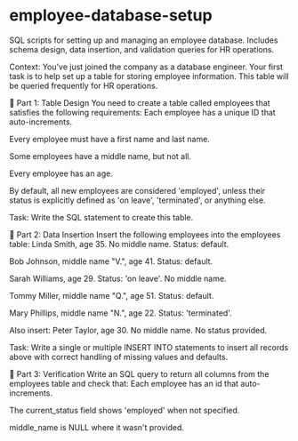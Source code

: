 # employee-database-setup
SQL scripts for setting up and managing an employee database. Includes schema design, data insertion, and validation queries for HR operations.



Context:
You’ve just joined the company as a database engineer. Your first task is to help set up a table for storing employee information. This table will be queried frequently for HR operations.

🔹 Part 1: Table Design
You need to create a table called employees that satisfies the following requirements:
Each employee has a unique ID that auto-increments.


Every employee must have a first name and last name.


Some employees have a middle name, but not all.


Every employee has an age.


By default, all new employees are considered 'employed', unless their status is explicitly defined as 'on leave', 'terminated', or anything else.

Task:
 Write the SQL statement to create this table.


🔹 Part 2: Data Insertion
Insert the following employees into the employees table:
Linda Smith, age 35. No middle name. Status: default.


Bob Johnson, middle name "V.", age 41. Status: default.


Sarah Williams, age 29. Status: 'on leave'. No middle name.


Tommy Miller, middle name "Q.", age 51. Status: default.


Mary Phillips, middle name "N.", age 22. Status: 'terminated'.


Also insert:
Peter Taylor, age 30. No middle name. No status provided.


Task:
 Write a single or multiple INSERT INTO statements to insert all records above with correct handling of missing values and defaults.


🔹 Part 3: Verification
Write an SQL query to return all columns from the employees table and check that:
Each employee has an id that auto-increments.


The current_status field shows 'employed' when not specified.


middle_name is NULL where it wasn't provided.
